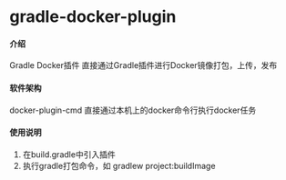 # gradle-docker-plugin

#### 介绍
 Gradle Docker插件 直接通过Gradle插件进行Docker镜像打包，上传，发布

#### 软件架构
docker-plugin-cmd 直接通过本机上的docker命令行执行docker任务

#### 使用说明

1.  在build.gradle中引入插件
2.  执行gradle打包命令，如 gradlew project:buildImage
